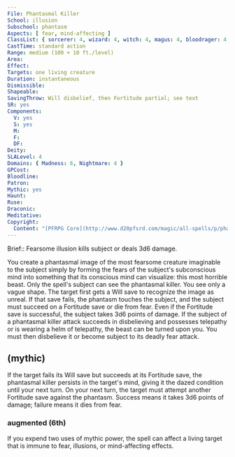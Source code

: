 ```yaml
---
File: Phantasmal Killer
School: illusion
Subschool: phantasm
Aspects: [ fear, mind-affecting ]
ClassList: { sorcerer: 4, wizard: 4, witch: 4, magus: 4, bloodrager: 4, psychic: 4, mesmerist: 4, spiritualist: 4, medium: 3 }
CastTime: standard action
Range: medium (100 + 10 ft./level)
Area: 
Effect: 
Targets: one living creature
Duration: instantaneous
Dismissible: 
Shapeable: 
SavingThrow: Will disbelief, then Fortitude partial; see text
SR: yes
Components:
  V: yes
  S: yes
  M: 
  F: 
  DF: 
Deity: 
SLALevel: 4
Domains: { Madness: 6, Nightmare: 4 }
GPCost: 
Bloodline: 
Patron: 
Mythic: yes
Haunt: 
Ruse: 
Draconic: 
Meditative: 
Copyright:
  Content: "[PFRPG Core](http://www.d20pfsrd.com/magic/all-spells/p/phantasmal-killer)"
---
```

Brief:: Fearsome illusion kills subject or deals 3d6 damage.

You create a phantasmal image of the most fearsome creature imaginable to the subject simply by forming the fears of the subject's subconscious mind into something that its conscious mind can visualize: this most horrible beast. Only the spell's subject can see the phantasmal killer. You see only a vague shape. The target first gets a Will save to recognize the image as unreal. If that save fails, the phantasm touches the subject, and the subject must succeed on a Fortitude save or die from fear.  Even if the Fortitude save is successful, the subject takes 3d6 points of damage.  If the subject of a phantasmal killer attack succeeds in disbelieving and possesses telepathy or is wearing a helm of telepathy, the beast can be turned upon you. You must then disbelieve it or become subject to its deadly fear attack.


## (mythic)

If the target fails its Will save but succeeds at its Fortitude save, the phantasmal killer persists in the target's mind, giving it the dazed condition until your next turn. On your next turn, the target must attempt another Fortitude save against the phantasm. Success means it takes 3d6 points of damage; failure means it dies from fear.


### augmented (6th)

If you expend two uses of mythic power, the spell can affect a living target that is immune to fear, illusions, or mind-affecting effects.
